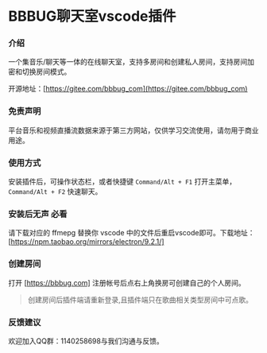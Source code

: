 <p align="left">
<h1>BBBUG聊天室vscode插件</h1>
</p>

### 介绍

一个集音乐/聊天等一体的在线聊天室，支持多房间和创建私人房间，支持房间加密和切换房间模式。

开源地址：[https://gitee.com/bbbug_com](https://gitee.com/bbbug_com)

### 免责声明

平台音乐和视频直播流数据来源于第三方网站，仅供学习交流使用，请勿用于商业用途。

### 使用方式

安装插件后，可操作状态栏，或者快捷键 ```Command/Alt + F1``` 打开主菜单， ```Command/Alt + F2``` 快速聊天。

### 安装后无声 必看

请下载对应的 ffmepg 替换你 vscode 中的文件后重启vscode即可。下载地址： [https://npm.taobao.org/mirrors/electron/9.2.1/]

### 创建房间

打开 [https://bbbug.com] 注册帐号后点右上角换房可创建自己的个人房间。

> 创建房间后插件端请重新登录,且插件端只在歌曲相关类型房间中可点歌。


### 反馈建议

欢迎加入QQ群：1140258698与我们沟通与反馈。